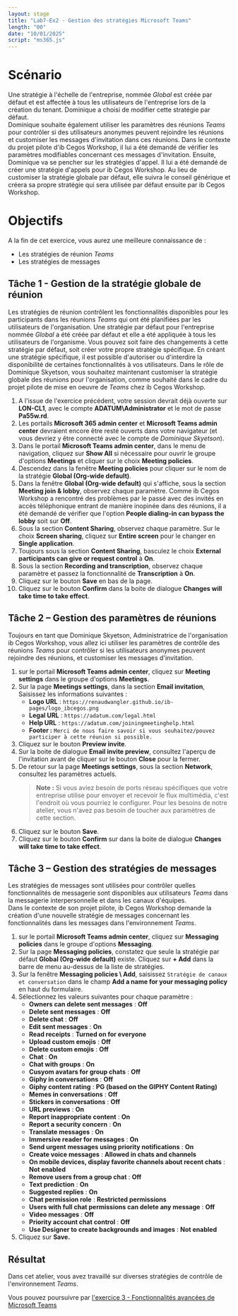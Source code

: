```yaml
---
layout: stage
title: "Lab7-Ex2 - Gestion des stratégies Microsoft Teams"
length: "00"
date: "10/01/2025"
script: "ms365.js"
---
```

# Scénario
Une stratégie à l'échelle de l'entreprise, nommée *Global* est créée par défaut et est affectée à tous les utilisateurs de l'entreprise lors de la création du tenant. Dominique a choisi de modifier cette stratégie par défaut.  
Dominique souhaite également utiliser les paramètres des réunions *Teams* pour contrôler si des utilisateurs anonymes peuvent rejoindre les réunions et customiser les messages d'invitation dans ces réunions. Dans le contexte du projet pilote d'ib Cegos Workshop, il lui a été demandé de vérifier les paramètres modifiables concernant ces messages d'invitation. 
Ensuite, Dominique va se pencher sur les stratégies d'appel. Il lui a été demandé de créer une stratégie d'appels pour ib Cegos Workshop. Au lieu de customiser la stratégie globale par défaut, elle suivra le conseil générique et créera sa propre stratégie qui sera utilisée par défaut ensuite par ib Cegos Workshop.  

# Objectifs
A la fin de cet exercice, vous aurez une meilleure connaissance de :
- Les stratégies de réunion *Teams*
- Les stratégies de messages

## Tâche 1 - Gestion de la stratégie globale de réunion
Les stratégies de réunion contrôlent les fonctionnalités disponibles pour les participants dans les réunions *Teams* qui ont été planifiées par les utilisateurs de l'organisation. Une stratégie par défaut pour l'entreprise nommée *Global* a été créée par défaut et elle a été appliquée à tous les utilisateurs de l'organisme. Vous pouvez soit faire des changements à cette stratégie par défaut, soit créer votre propre stratégie spécifique. En créant une stratégie spécifique, il est possible d'autoriser ou d'interdire la disponibilité de certaines fonctionnalités à vos utilisateurs.
Dans le rôle de Dominique Skyetson, vous souhaitez maintenant customiser la stratégie globale des réunions pour l'organisation, comme souhaité dans le cadre du projet pilote de mise en oeuvre de *Teams* chez ib Cegos Workshop.
1. A l'issue de l'exercice précédent, votre session devrait déjà ouverte sur **LON-CL1**, avec le compte **ADATUM\Administrator** et le mot de passe **Pa55w.rd**.
1. Les portails **Microsoft 365 admin center** et **Microsoft Teams admin center** devraient encore être resté ouverts dans votre navigateur (et vous devriez y être connecté avec le compte de *Dominique Skyetson*).
1. Dans le portail **Microsoft Teams admin center**,  dans le menu de navigation, cliquez sur **Show All** si nécessaire pour ouvrir le groupe d'options **Meetings** et cliquer sur le choix **Meeting policies**.
1. Descendez dans la fenêtre **Meeting policies** pour cliquer sur le nom de la stratégie **Global (Org-wide default)**.  
1. Dans la fenêtre **Global (Org-wide default)** qui s'affiche, sous la section **Meeting join & lobby**, observez chaque paramètre. Comme ib Cegos Workshop a rencontré des problèmes par le passé avec des invités en accès téléphonique entrant de manière inopinée dans des réunions, il a été demandé de vérifier que l'option **People dialing-in can bypass the lobby** soit sur **Off**.
1. Sous la section **Content Sharing**, observez chaque paramètre. Sur le choix **Screen sharing**, cliquez sur **Entire screen** pour le changer en **Single application**.
1. Toujours sous la section **Content Sharing**, basculez le choix **External participants can give or request control** à **On**.
1. Sous la section **Recording and transcription**, observez chaque paramètre et passez la fonctionnalité de  **Transcription** à **On**.
1. Cliquez sur le bouton **Save** en bas de la page.
1. Cliquez sur le bouton **Confirm** dans la boite de dialogue **Changes will take time to take effect**.

## Tâche 2 – Gestion des paramètres de réunions
Toujours en tant que Dominique Skyetson, Administratrice de l'organisation ib Cegos Workshop, vous allez ici utiliser les paramètres de contrôle des réunions *Teams* pour contrôler si les utilisateurs anonymes peuvent rejoindre des réunions, et customiser les messages d'invitation.
1. sur le portail **Microsoft Teams admin center**, cliquez sur **Meeting settings** dans le groupe d'options **Meetings**.
1. Sur la page **Meetings settings**, dans la section **Email invitation**, Saisissez les informations suivantes :
	- **Logo URL** : ```https://renaudwangler.github.io/ib-pages/logo_ibcegos.png```
	- **Legal URL** : ```https://adatum.com/legal.html```
	- **Help URL** : ```https://adatum.com/joiningmeetinghelp.html```
	- **Footer :** ```Merci de nous faire savoir si vous souhaitez/pouvez participer à cette réunion si possible.```
1. Cliquez sur le bouton **Preview invite**.
1. Sur la boite de dialogue **Email invite preview**, consultez l'aperçu de l'invitation avant de cliquer sur le bouton **Close** pour la fermer.
1. De retour sur la page **Meetings settings**, sous la section **Network**, consultez les paramètres actuels.  
	>**Note :** Si vous aviez besoin de ports réseau spécifiques que votre entreprise utilise pour envoyer et recevoir le flux multimédia, c'est l'endroit où vous pourriez le configurer. Pour les besoins de notre atelier, vous n'avez pas besoin de toucher aux paramètres de cette section. 
1. Cliquez sur le bouton **Save**.
1. Cliquez sur le bouton **Confirm** sur dans la boite de dialogue **Changes will take time to take effect**.

## Tâche 3 – Gestion des stratégies de messages
Les stratégies de messages sont utilisées pour contrôler quelles fonctionnalités de messagerie sont disponibles aux utilisateurs *Teams* dans la messagerie interpersonnelle et dans les canaux d'équipes.    
Dans le contexte de son projet pilote, ib Cegos Workshop demande la création d'une nouvelle stratégie de messages concernant les fonctionnalités dans les messages dans l'environnement *Teams*.
1. sur le portail **Microsoft Teams admin center**, cliquez sur **Messaging policies** dans le groupe d'options **Messaging**.
1. Sur la page **Messaging policies**, constatez que seule la stratégie par défaut **Global (Org-wide default)** existe. Cliquez sur **+ Add** dans la barre de menu au-dessus de la liste de stratégies.
1. Sur la fenêtre **Messaging policies \ Add**, saisissez ```Stratégie de canaux et conversation``` dans le champ **Add a name for your messaging policy** en haut du formulaire.
1. Sélectionnez les valeurs suivantes pour chaque paramètre :
	- **Owners can delete sent messages** : **Off**
	- **Delete sent messages** : **Off**
	- **Delete chat** : **Off**
	- **Edit sent messages** : **On**
	- **Read receipts** : **Turned on for everyone**
	- **Upload custom emojis** : **Off**
	- **Delete custom emojis** : **Off**
	- **Chat** : **On**
	- **Chat with groups** : **On**
	- **Cusyom avatars for group chats** : **Off**
	- **Giphy in conversations** : **Off**
	- **Giphy content rating** : **PG (based on the GIPHY Content Rating)**
	- **Memes in conversations** : **Off**
	- **Stickers in conversations** : **Off**
	- **URL previews** : **On**
	- **Report inappropriate content** : **On**
	- **Report a security concern** : **On**
	- **Translate messages** : **On**
	- **Immersive reader for messages** : **On**
	- **Send urgent messages using priority notifications** : **On**
	- **Create voice messages** : **Allowed in chats and channels**
	- **On mobile devices, display favorite channels about recent chats** : **Not enabled**
	- **Remove users from a group chat** : **Off**
	- **Text prediction** : **On**
	- **Suggested replies** : **On**
	- **Chat permission role** : **Restricted permissions**
	- **Users with full chat permissions can delete any message** : **Off**
	- **Video messages** : **Off**
	- **Priority account chat control** : **Off**
	- **Use Designer to create backgrounds and images** : **Not enabled**
1. Cliquez sur **Save.** 

## Résultat
Dans cet atelier, vous avez travaillé sur diverses stratégies de contrôle de l'environnement *Teams*.

Vous pouvez poursuivre par [l'exercice 3 - Fonctionnalités avancées de Microsoft Teams](lab7e3)